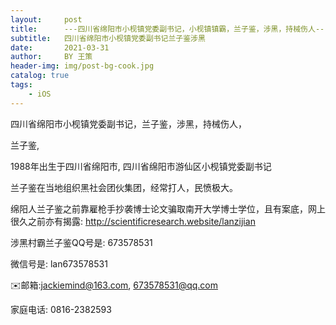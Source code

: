 ```yaml
---
layout:     post
title:      ---四川省绵阳市小枧镇党委副书记，小枧镇镇霸，兰子鉴，涉黑，持械伤人---
subtitle:   四川省绵阳市小枧镇党委副书记兰子鉴涉黑
date:       2021-03-31
author:     BY 王策
header-img: img/post-bg-cook.jpg
catalog: true
tags:
    - iOS
---
```





四川省绵阳市小枧镇党委副书记，兰子鉴，涉黑，持械伤人， 


兰子鉴, 

1988年出生于四川省绵阳市, 四川省绵阳市游仙区小枧镇党委副书记


兰子鉴在当地组织黑社会团伙集团，经常打人，民愤极大。

绵阳人兰子鉴之前靠雇枪手抄袭博士论文骗取南开大学博士学位，且有案底，网上很久之前亦有揭露: 
http://scientificresearch.website/lanzijian


涉黑村霸兰子鉴QQ号是: 673578531

微信号是: lan673578531

✉️邮箱:jackiemind@163.com, 673578531@qq.com

家庭电话: 0816-2382593



